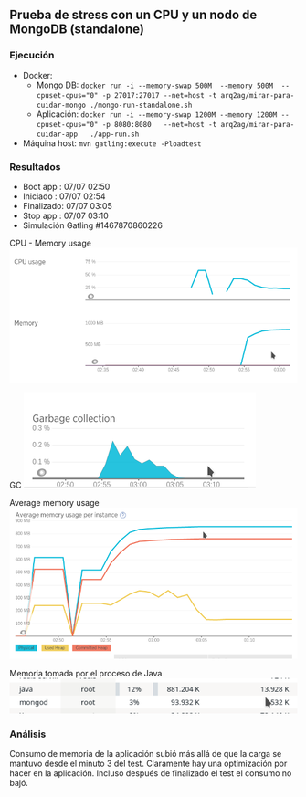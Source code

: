 ## Prueba de stress con un CPU y un nodo de MongoDB (standalone)

### Ejecución

* Docker:
  * Mongo DB:   `docker run -i --memory-swap 500M  --memory 500M  --cpuset-cpus="0" -p 27017:27017 --net=host -t arq2ag/mirar-para-cuidar-mongo ./mongo-run-standalone.sh`
  * Aplicación: `docker run -i --memory-swap 1200M --memory 1200M --cpuset-cpus="0" -p 8080:8080   --net=host -t arq2ag/mirar-para-cuidar-app   ./app-run.sh`
* Máquina host: `mvn gatling:execute -Ploadtest`

### Resultados

* Boot app  : 07/07 02:50
* Iniciado  : 07/07 02:54
* Finalizado: 07/07 03:05
* Stop app  : 07/07 03:10
* Simulación Gatling \#1467870860226

CPU - Memory usage
![Memory usage](imagenes/cpu-mem-usage.png)

GC
![GC](imagenes/gc.png)

Average memory usage
![Average memory usage](imagenes/avg-mem-usage.png)

Memoria tomada por el proceso de Java
![Web transactions](imagenes/mem-java-process.png)

### Análisis

Consumo de memoria de la aplicación subió más allá de que la carga se mantuvo desde el minuto 3 del test.
Claramente hay una optimización por hacer en la aplicación. Incluso después de finalizado el test el consumo
no bajó.


